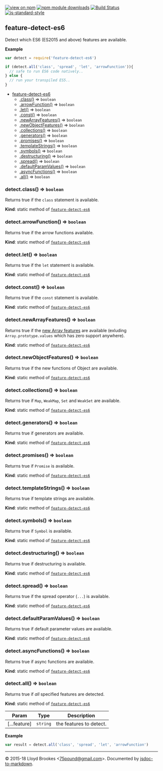 [![view on npm](http://img.shields.io/npm/v/feature-detect-es6.svg)](https://www.npmjs.org/package/feature-detect-es6)
[![npm module downloads](http://img.shields.io/npm/dt/feature-detect-es6.svg)](https://www.npmjs.org/package/feature-detect-es6)
[![Build Status](https://travis-ci.org/75lb/feature-detect-es6.svg?branch=master)](https://travis-ci.org/75lb/feature-detect-es6)
[![js-standard-style](https://img.shields.io/badge/code%20style-standard-brightgreen.svg)](https://github.com/feross/standard)

<a name="module_feature-detect-es6"></a>

## feature-detect-es6
Detect which ES6 (ES2015 and above) features are available.

**Example**  
```js
var detect = require('feature-detect-es6')

if (detect.all('class', 'spread', 'let', 'arrowFunction')){
  // safe to run ES6 code natively..
} else {
  // run your transpiled ES5..
}
```

* [feature-detect-es6](#module_feature-detect-es6)
    * [.class()](#module_feature-detect-es6.class) ⇒ <code>boolean</code>
    * [.arrowFunction()](#module_feature-detect-es6.arrowFunction) ⇒ <code>boolean</code>
    * [.let()](#module_feature-detect-es6.let) ⇒ <code>boolean</code>
    * [.const()](#module_feature-detect-es6.const) ⇒ <code>boolean</code>
    * [.newArrayFeatures()](#module_feature-detect-es6.newArrayFeatures) ⇒ <code>boolean</code>
    * [.newObjectFeatures()](#module_feature-detect-es6.newObjectFeatures) ⇒ <code>boolean</code>
    * [.collections()](#module_feature-detect-es6.collections) ⇒ <code>boolean</code>
    * [.generators()](#module_feature-detect-es6.generators) ⇒ <code>boolean</code>
    * [.promises()](#module_feature-detect-es6.promises) ⇒ <code>boolean</code>
    * [.templateStrings()](#module_feature-detect-es6.templateStrings) ⇒ <code>boolean</code>
    * [.symbols()](#module_feature-detect-es6.symbols) ⇒ <code>boolean</code>
    * [.destructuring()](#module_feature-detect-es6.destructuring) ⇒ <code>boolean</code>
    * [.spread()](#module_feature-detect-es6.spread) ⇒ <code>boolean</code>
    * [.defaultParamValues()](#module_feature-detect-es6.defaultParamValues) ⇒ <code>boolean</code>
    * [.asyncFunctions()](#module_feature-detect-es6.asyncFunctions) ⇒ <code>boolean</code>
    * [.all()](#module_feature-detect-es6.all) ⇒ <code>boolean</code>

<a name="module_feature-detect-es6.class"></a>

### detect.class() ⇒ <code>boolean</code>
Returns true if the `class` statement is available.

**Kind**: static method of [<code>feature-detect-es6</code>](#module_feature-detect-es6)  
<a name="module_feature-detect-es6.arrowFunction"></a>

### detect.arrowFunction() ⇒ <code>boolean</code>
Returns true if the arrow functions available.

**Kind**: static method of [<code>feature-detect-es6</code>](#module_feature-detect-es6)  
<a name="module_feature-detect-es6.let"></a>

### detect.let() ⇒ <code>boolean</code>
Returns true if the `let` statement is available.

**Kind**: static method of [<code>feature-detect-es6</code>](#module_feature-detect-es6)  
<a name="module_feature-detect-es6.const"></a>

### detect.const() ⇒ <code>boolean</code>
Returns true if the `const` statement is available.

**Kind**: static method of [<code>feature-detect-es6</code>](#module_feature-detect-es6)  
<a name="module_feature-detect-es6.newArrayFeatures"></a>

### detect.newArrayFeatures() ⇒ <code>boolean</code>
Returns true if the [new Array features](http://exploringjs.com/es6/ch_arrays.html) are available (exluding `Array.prototype.values` which has zero support anywhere).

**Kind**: static method of [<code>feature-detect-es6</code>](#module_feature-detect-es6)  
<a name="module_feature-detect-es6.newObjectFeatures"></a>

### detect.newObjectFeatures() ⇒ <code>boolean</code>
Returns true if the new functions of Object are available.

**Kind**: static method of [<code>feature-detect-es6</code>](#module_feature-detect-es6)  
<a name="module_feature-detect-es6.collections"></a>

### detect.collections() ⇒ <code>boolean</code>
Returns true if `Map`, `WeakMap`, `Set` and `WeakSet` are available.

**Kind**: static method of [<code>feature-detect-es6</code>](#module_feature-detect-es6)  
<a name="module_feature-detect-es6.generators"></a>

### detect.generators() ⇒ <code>boolean</code>
Returns true if generators are available.

**Kind**: static method of [<code>feature-detect-es6</code>](#module_feature-detect-es6)  
<a name="module_feature-detect-es6.promises"></a>

### detect.promises() ⇒ <code>boolean</code>
Returns true if `Promise` is available.

**Kind**: static method of [<code>feature-detect-es6</code>](#module_feature-detect-es6)  
<a name="module_feature-detect-es6.templateStrings"></a>

### detect.templateStrings() ⇒ <code>boolean</code>
Returns true if template strings are available.

**Kind**: static method of [<code>feature-detect-es6</code>](#module_feature-detect-es6)  
<a name="module_feature-detect-es6.symbols"></a>

### detect.symbols() ⇒ <code>boolean</code>
Returns true if `Symbol` is available.

**Kind**: static method of [<code>feature-detect-es6</code>](#module_feature-detect-es6)  
<a name="module_feature-detect-es6.destructuring"></a>

### detect.destructuring() ⇒ <code>boolean</code>
Returns true if destructuring is available.

**Kind**: static method of [<code>feature-detect-es6</code>](#module_feature-detect-es6)  
<a name="module_feature-detect-es6.spread"></a>

### detect.spread() ⇒ <code>boolean</code>
Returns true if the spread operator (`...`) is available.

**Kind**: static method of [<code>feature-detect-es6</code>](#module_feature-detect-es6)  
<a name="module_feature-detect-es6.defaultParamValues"></a>

### detect.defaultParamValues() ⇒ <code>boolean</code>
Returns true if default parameter values are available.

**Kind**: static method of [<code>feature-detect-es6</code>](#module_feature-detect-es6)  
<a name="module_feature-detect-es6.asyncFunctions"></a>

### detect.asyncFunctions() ⇒ <code>boolean</code>
Returns true if async functions are available.

**Kind**: static method of [<code>feature-detect-es6</code>](#module_feature-detect-es6)  
<a name="module_feature-detect-es6.all"></a>

### detect.all() ⇒ <code>boolean</code>
Returns true if *all* specified features are detected.

**Kind**: static method of [<code>feature-detect-es6</code>](#module_feature-detect-es6)  

| Param | Type | Description |
| --- | --- | --- |
| [...feature] | <code>string</code> | the features to detect. |

**Example**  
```js
var result = detect.all('class', 'spread', 'let', 'arrowFunction')
```

* * *

&copy; 2015-18 Lloyd Brookes \<75pound@gmail.com\>. Documented by [jsdoc-to-markdown](https://github.com/jsdoc2md/jsdoc-to-markdown).
